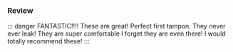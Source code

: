 ### Review

<!-- 自定义标题 -->
::: danger FANTASTIC!!!!
These are great! Perfect first tampon. They never ever leak! They are super comfortable I forget they are even there! I would totally recommend these!
:::
